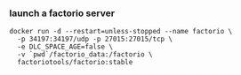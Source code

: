 ### launch a factorio server
```
docker run -d --restart=unless-stopped --name factorio \
  -p 34197:34197/udp -p 27015:27015/tcp \
  -e DLC_SPACE_AGE=false \
  -v `pwd`/factorio_data:/factorio \
  factoriotools/factorio:stable
```
